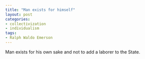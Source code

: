 ```yaml
---
title: "Man exists for himself"
layout: post
categories:
- collectivization
- individualism
tags:
- Ralph Waldo Emerson
---
```


Man exists for his own sake and not to add a laborer to the State.